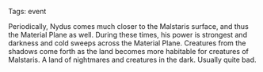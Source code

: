 Tags: event

Periodically, Nydus comes much closer to the Malstaris surface, and thus the Material Plane as well. During these times, his power is strongest and darkness and cold sweeps across the Material Plane. Creatures from the shadows come forth as the land becomes more habitable for creatures of Malstaris. A land of nightmares and creatures in the dark. Usually quite bad.